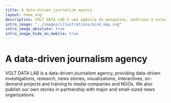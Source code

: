 ```yaml
---
title: A data-driven journalism agency
layout: home_eng
description: VOLT DATA LAB é uma agência de pesquisas, análises e estudos orientados por dados no setor de mídia e comunicação.
intro_image: "../images/illustrations/mind_map.svg"
intro_image_absolute: true
intro_image_hide_on_mobile: true
---
```


# A data-driven journalism agency

VOLT DATA LAB is a data-driven journalism agency, providing data-driven investigations, research, news stories, visualizations, interactives, on-demand projects and training to media companies and NGOs. We also publish our own stories in partnership with major and small-sized news organizations.

